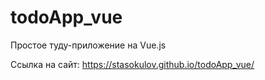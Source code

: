 # todoApp_vue
Простое туду-приложение на Vue.js

Ссылка на сайт: https://stasokulov.github.io/todoApp_vue/